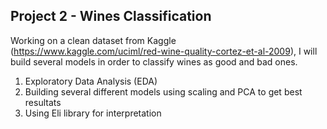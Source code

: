## Project 2 - Wines Classification

Working on a clean dataset from Kaggle (https://www.kaggle.com/uciml/red-wine-quality-cortez-et-al-2009), I will build several models in order to classify wines as good and bad ones.

1. Exploratory Data Analysis (EDA)
2. Building several different models using scaling and PCA to get best resultats
3. Using Eli library for interpretation
